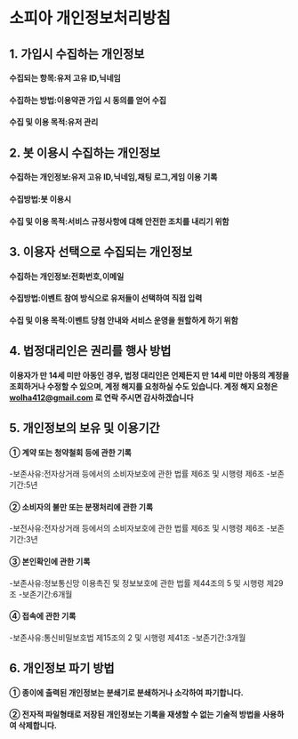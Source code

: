 # 소피아 개인정보처리방침

## 1. 가입시 수집하는 개인정보
#### 수집되는 항목:유저 고유 ID,닉네임
#### 수집하는 방법:이용약관 가입 시 동의를 얻어 수집
#### 수집 및 이용 목적:유저 관리

## 2. 봇 이용시 수집하는 개인정보
#### 수집하는 개인정보:유저 고유 ID,닉네임,채팅 로그,게임 이용 기록
#### 수집방법:봇 이용시
#### 수집 및 이용 목적:서비스 규정사항에 대해 안전한 조치를 내리기 위함

## 3. 이용자 선택으로 수집되는 개인정보
#### 수집하는 개인정보:전화번호,이메일
#### 수집방법:이벤트 참여 방식으로 유저들이 선택하여 직접 입력
#### 수집 및 이용 목적:이벤트 당첨 안내와 서비스 운영을 원할하게 하기 위함

## 4. 법정대리인은 권리를 행사 방법
#### 이용자가 만 14세 미만 아동인 경우, 법정 대리인은 언제든지 만 14세 미만 아동의 계정을 조회하거나 수정할 수 있으며, 계정 해지를 요청하실 수도 있습니다. 계정 해지 요청은 wolha412@gmail.com 로 연락 주시면 감사하겠습니다

## 5. 개인정보의 보유 및 이용기간
#### ① 계약 또는 청약철회 등에 관한 기록
-보존사유:전자상거래 등에서의 소비자보호에 관한 법률 제6조 및 시행령 제6조
-보존기간:5년
#### ② 소비자의 불만 또는 분쟁처리에 관한 기록
-보전사유:전자상거래 등에서의 소비자보호에 관한 법률 제6조 및 시행령 제6조
-보존기간:3년
#### ③ 본인확인에 관한 기록
-보존사유:정보통신망 이용촉진 및 정보보호에 관한 법률 제44조의 5 및 시행령 제29조
-보존기간:6개월
#### ④ 접속에 관한 기록
-보존사유:통신비밀보호법 제15조의 2 및 시행령 제41조
-보존기간:3개월

## 6. 개인정보 파기 방법
#### ① 종이에 출력된 개인정보는 분쇄기로 분쇄하거나 소각하여 파기합니다.
#### ② 전자적 파일형태로 저장된 개인정보는 기록을 재생할 수 없는 기술적 방법을 사용하여 삭제합니다.
